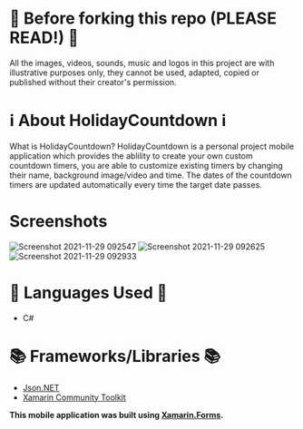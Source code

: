 # 🚨 Before forking this repo (PLEASE READ!) 🚨
All the images, videos, sounds, music and logos in this project are with illustrative purposes only, they cannot be used, adapted, copied or published without their creator's permission.

# ℹ️ About HolidayCountdown ℹ️
What is HolidayCountdown? HolidayCountdown is a personal project mobile application which provides the ablility to create your own custom countdown timers, you are able to 
customize existing timers by changing their name, background image/video and time. The dates of the countdown timers are updated automatically every time the target date passes.

# Screenshots
![Screenshot 2021-11-29 092547](https://user-images.githubusercontent.com/64515038/143826490-411a9471-67ed-40f3-9a3b-a1cc022ca195.png)
![Screenshot 2021-11-29 092625](https://user-images.githubusercontent.com/64515038/143826502-53ea57cf-a6b2-45e5-a630-69643fa04cd3.png)
![Screenshot 2021-11-29 092933](https://user-images.githubusercontent.com/64515038/143826509-bbbf2fdb-8b22-44ad-92d5-25d41f424c1f.png)



# 📜 Languages Used 📜
* C#

# 📚 Frameworks/Libraries 📚
* [Json.NET](https://www.newtonsoft.com/json)
* [Xamarin Community Toolkit](https://docs.microsoft.com/en-us/xamarin/community-toolkit/)

**This mobile application was built using [Xamarin.Forms](https://dotnet.microsoft.com/apps/xamarin/xamarin-forms).**
